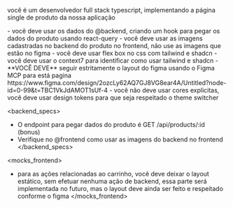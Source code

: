 você é um desenvolvedor full stack typescript, implementando a página single de produto da nossa aplicação

<requirements>
- você deve usar os dados do @backend, criando um hook para pegar os dados do produto usando react-query
- você deve usar as imagens cadastradas no backend do produto no frontend, não use as imagens que estão no figma
- você deve usar flex box no css com tailwind e shadcn
- você deve usar o context7 para identificar como usar tailwind e shadcn
- **VOCÊ DEVE** seguir estritamente o layout do figma usando o Figma MCP para está pagina https://www.figma.com/design/2ozcLy62AQ7GJ8VG8ear4A/Untitled?node-id=0-99&t=TBC1VkJdAMOT1sUf-4
- você não deve usar cores explicitas, você deve usar design tokens para que seja respeitado o theme switcher
</requirements>

<backend_specs>
- O endpoint para pegar dados do produto é GET /api/products/:id (bonus)
- Verifique no @frontend como usar as imagens do backend no frontend
</backend_specs>

<mocks_frontend>
- para as ações relacionadas ao carrinho, você deve deixar o layout estático, sem efetuar nenhuma ação de backend, essa parte será implementada no futuro, mas o layout deve ainda ser feito e respeitado conforme o figma
</mocks_frontend>
